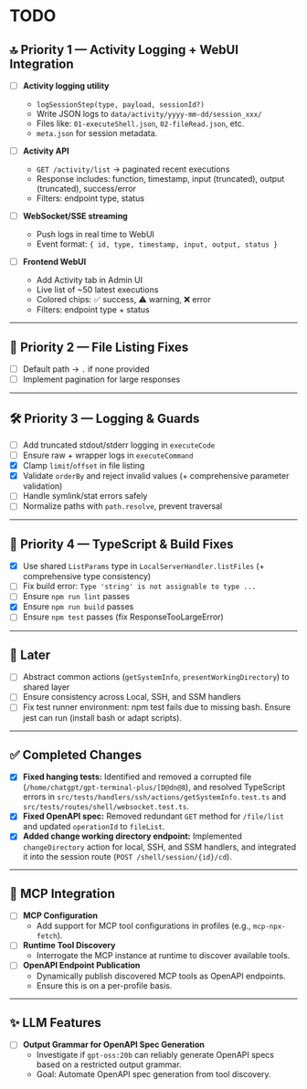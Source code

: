 # TODO

## 🔝 Priority 1 — Activity Logging + WebUI Integration
- [ ] **Activity logging utility**
  - `logSessionStep(type, payload, sessionId?)`
  - Write JSON logs to `data/activity/yyyy-mm-dd/session_xxx/`
  - Files like: `01-executeShell.json`, `02-fileRead.json`, etc.
  - `meta.json` for session metadata.

- [ ] **Activity API**
  - `GET /activity/list` → paginated recent executions
  - Response includes: function, timestamp, input (truncated), output (truncated), success/error
  - Filters: endpoint type, status

- [ ] **WebSocket/SSE streaming**
  - Push logs in real time to WebUI
  - Event format: `{ id, type, timestamp, input, output, status }`

- [ ] **Frontend WebUI**
  - Add Activity tab in Admin UI
  - Live list of ~50 latest executions
  - Colored chips: ✅ success, ⚠️ warning, ❌ error
  - Filters: endpoint type + status

---

## 🔧 Priority 2 — File Listing Fixes
- [ ] Default path → `.` if none provided
- [ ] Implement pagination for large responses

---

## 🛠 Priority 3 — Logging & Guards
- [ ] Add truncated stdout/stderr logging in `executeCode`
- [ ] Ensure raw + wrapper logs in `executeCommand`
- [x] Clamp `limit`/`offset` in file listing
- [x] Validate `orderBy` and reject invalid values (+ comprehensive parameter validation)
- [ ] Handle symlink/stat errors safely
- [ ] Normalize paths with `path.resolve`, prevent traversal

---

## 🧱 Priority 4 — TypeScript & Build Fixes
- [x] Use shared `ListParams` type in `LocalServerHandler.listFiles` (+ comprehensive type consistency)
- [ ] Fix build error: `Type 'string' is not assignable to type ...`
- [ ] Ensure `npm run lint` passes
- [x] Ensure `npm run build` passes
- [ ] Ensure `npm test` passes (fix ResponseTooLargeError)

---

## 📝 Later
- [ ] Abstract common actions (`getSystemInfo`, `presentWorkingDirectory`) to shared layer
- [ ] Ensure consistency across Local, SSH, and SSM handlers
- [ ] Fix test runner environment: npm test fails due to missing bash. Ensure jest can run (install bash or adapt scripts).

---

## ✅ Completed Changes
- [x] **Fixed hanging tests:** Identified and removed a corrupted file (`/home/chatgpt/gpt-terminal-plus/[D@dn@8`), and resolved TypeScript errors in `src/tests/handlers/ssh/actions/getSystemInfo.test.ts` and `src/tests/routes/shell/websocket.test.ts`.
- [x] **Fixed OpenAPI spec:** Removed redundant `GET` method for `/file/list` and updated `operationId` to `fileList`.
- [x] **Added change working directory endpoint:** Implemented `changeDirectory` action for local, SSH, and SSM handlers, and integrated it into the session route (`POST /shell/session/{id}/cd`).

---

## 🚀 MCP Integration
- [ ] **MCP Configuration**
  - Add support for MCP tool configurations in profiles (e.g., `mcp-npx-fetch`).
- [ ] **Runtime Tool Discovery**
  - Interrogate the MCP instance at runtime to discover available tools.
- [ ] **OpenAPI Endpoint Publication**
  - Dynamically publish discovered MCP tools as OpenAPI endpoints.
  - Ensure this is on a per-profile basis.

---

## ✨ LLM Features
- [ ] **Output Grammar for OpenAPI Spec Generation**
  - Investigate if `gpt-oss:20b` can reliably generate OpenAPI specs based on a restricted output grammar.
  - Goal: Automate OpenAPI spec generation from tool discovery.